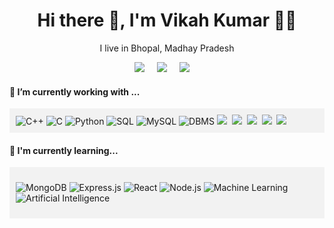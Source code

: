 <h1 align='center'> Hi there 👋, I'm Vikah Kumar  👩‍💻 </h1>

<p align='center'>
  I live in Bhopal, Madhay Pradesh </b> 
</p>
<p align='center'>
  <a href="https://twitter.com/VikashK38439456?s=03"><img src="https://img.shields.io/badge/twitter-%231DA1F2.svg?&style=for-the-badge&logo=twitter&logoColor=white" /></a>&nbsp;&nbsp;&nbsp;&nbsp;
  <a href="https://www.linkedin.com/in/vikash-kumar-computer-science"><img src="https://img.shields.io/badge/linkedin-%230077B5.svg?&style=for-the-badge&logo=linkedin&logoColor=white" /></a>&nbsp;&nbsp;&nbsp;&nbsp;
  <a href="vikashkumarbth381@gmail.com"><img src="https://img.shields.io/badge/gmail-%23D14836.svg?&style=for-the-badge&logo=gmail&logoColor=white" /></a>&nbsp;&nbsp;&nbsp;&nbsp;
</p>
<h4>🔭  I’m currently working with ...</h4>
<div align="left" style="background-color: #f2f2f2; padding: 10px;">
<img src="https://img.shields.io/badge/C++-00599C?style=for-the-badge&logo=c%2B%2B&logoColor=white&color=blue" alt="C++" />
<img src="https://img.shields.io/badge/C-555555?style=for-the-badge&logo=C&logoColor=white" alt="C" />
<img src="https://img.shields.io/badge/Python-3776AB?style=for-the-badge&logo=python&logoColor=white&color=yellow" alt="Python" />
<img src="https://img.shields.io/badge/SQL-003B57?style=for-the-badge&logo=sql&logoColor=white" alt="SQL" />
<img src="https://img.shields.io/badge/MySQL-4479A1?style=for-the-badge&logo=mysql&logoColor=white" alt="MySQL" />
<img src="https://img.shields.io/badge/DBMS-003B57?style=for-the-badge" alt="DBMS" />
<img src="https://img.shields.io/badge/html5%20-%23e34f26.svg?&style=for-the-badge&logo=html5&logoColor=white" />&nbsp;&nbsp;<img src="https://img.shields.io/badge/CSS3-1572B6?&style=for-the-badge&logo=css3&logoColor=white" />&nbsp;&nbsp;<img src="https://img.shields.io/badge/JavaScript-F7DF1E?style=for-the-badge&logo=javascript&logoColor=black" />&nbsp;&nbsp;<img src="https://img.shields.io/badge/React-20232A?style=for-the-badge&logo=react&logoColor=61DAFB" />&nbsp;&nbsp;<img src="https://img.shields.io/badge/Bootstrap-563D7C?style=for-the-badge&logo=bootstrap&logoColor=white">&nbsp;&nbsp;</div>
</p>
<h4>🌱  I'm currently learning...</h4>
 <div align="left" style="background-color: #f2f2f2; padding: 10px;">
  <p>
    <img src="https://img.shields.io/badge/MongoDB-47A248?style=for-the-badge&logo=mongodb&logoColor=white" alt="MongoDB" style="display: inline-block;" />
    <img src="https://img.shields.io/badge/Express.js-000000?style=for-the-badge&logo=express&logoColor=white" alt="Express.js" style="display: inline-block;" />
    <img src="https://img.shields.io/badge/React-61DAFB?style=for-the-badge&logo=react&logoColor=white" alt="React" style="display: inline-block;" />
    <img src="https://img.shields.io/badge/Node.js-339933?style=for-the-badge&logo=node.js&logoColor=white" alt="Node.js" style="display: inline-block;" />
    <img src="https://img.shields.io/badge/Machine_Learning-003B57?style=for-the-badge&logo=machine-learning&logoColor=white" alt="Machine Learning" style="display: inline-block;" />
    <img src="https://img.shields.io/badge/Artificial_Intelligence-003B57?style=for-the-badge&logo=artificial-intelligence&logoColor=white" alt="Artificial Intelligence" style="display: inline-block;" /> 
  </p>
</div>



 


<!-- <p align='right'>
<h4>💬  Sometimes I like to write things here...</h4>
  <a href="https://dev.to/stefanyvasc"><img src="https://img.shields.io/badge/DEV.TO-%230A0A0A.svg?&style=for-the-badge&logo=dev-dot-to&logoColor=white" /></a>&nbsp;&nbsp;&nbsp;
  <a href="https://medium.com/@stefany.vasc.sa"><img src="https://img.shields.io/badge/medium-%2312100E.svg?&style=for-the-badge&logo=medium&logoColor=white" /></a>&nbsp;&nbsp;&nbsp;
  <a href="https://stefanysa.netlify.app/"><img src="https://img.shields.io/badge/-My%20Blog-17bf63?&style=for-the-badge&logo=blog&logoColor=black" /></a>&nbsp;&nbsp;&nbsp;
</p>


<hr>

<br>
<p align="right">
  <a href="https://open.spotify.com/playlist/2w8GYqYdH6ve3g0nGcJcgE?si=7bCl8yynR2Saz4VPR6mDXQ"><img src="https://img.shields.io/badge/spotify-%231ED760.svg?&style=for-the-badge&logo=spotify&logoColor=white" /></a>&nbsp;&nbsp;&nbsp;
  <a href="steamcommunity.com/id/SteVasc/"><img src="https://img.shields.io/badge/Steam-%23000000.svg?&style=for-the-badge&logo=steam&logoColor=white" /></a>&nbsp;&nbsp;&nbsp;
  <h5 align="right">🎮 To have fun and spend time...</h5>
</p>
 -->
